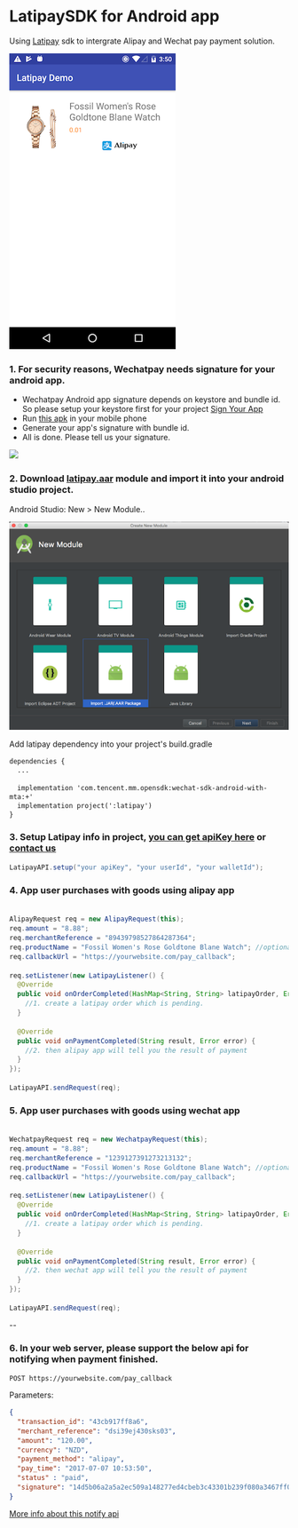 # LatipaySDK for Android app

Using [Latipay](http://www.latipay.net) sdk to intergrate Alipay and Wechat pay payment solution.

![](screenshot/home.png?a)

### 1. For security reasons, Wechatpay needs signature for your android app.

* Wechatpay Android app signature depends on keystore and bundle id. So please setup your keystore first for your project [Sign Your App](https://developer.android.com/studio/publish/app-signing)
* Run [this apk](https://open.weixin.qq.com/zh_CN/htmledition/res/dev/download/sdk/Gen_Signature_Android.apk) in your mobile phone
* Generate your app's signature with bundle id.
* All is done. Please tell us your signature.

![](https://pay.weixin.qq.com/wiki/doc/api/img/chapter8_5_3.png)

### 2. Download [latipay.aar](https://github.com/Latipay/LatipaySDK-Android-Demo/raw/master/latipay/latipay.aar) module and import it into your android studio project. 

Android Studio: New > New Module..

![](screenshot/framework.png)


Add latipay dependency into your project's build.gradle

```
dependencies {
  ...
  
  implementation 'com.tencent.mm.opensdk:wechat-sdk-android-with-mta:+'
  implementation project(':latipay')
}
```

### 3. Setup Latipay info in project, [you can get apiKey here](https://merchant.latipay.net) or [contact us](http://www.latipay.net/contact/)

```java
LatipayAPI.setup("your apiKey", "your userId", "your walletId");

```

### 4. App user purchases with goods using alipay app

```java

AlipayRequest req = new AlipayRequest(this);
req.amount = "8.88";
req.merchantReference = "89439798527864287364";
req.productName = "Fossil Women's Rose Goldtone Blane Watch"; //optional
req.callbackUrl = "https://yourwebsite.com/pay_callback";

req.setListener(new LatipayListener() {
  @Override
  public void onOrderCompleted(HashMap<String, String> latipayOrder, Error error) {
    //1. create a latipay order which is pending.
  }
    
  @Override
  public void onPaymentCompleted(String result, Error error) {
    //2. then alipay app will tell you the result of payment
  }
});
	
LatipayAPI.sendRequest(req);
```

### 5. App user purchases with goods using wechat app

```java

WechatpayRequest req = new WechatpayRequest(this);
req.amount = "8.88";
req.merchantReference = "1239127391273213132";
req.productName = "Fossil Women's Rose Goldtone Blane Watch"; //optional
req.callbackUrl = "https://yourwebsite.com/pay_callback";

req.setListener(new LatipayListener() {
  @Override
  public void onOrderCompleted(HashMap<String, String> latipayOrder, Error error) {
    //1. create a latipay order which is pending.
  }
    
  @Override
  public void onPaymentCompleted(String result, Error error) {
    //2. then wechat app will tell you the result of payment
  }
});
	
LatipayAPI.sendRequest(req);
```

--

### 6. In your web server, please support the below api for notifying when payment finished.

```
POST https://yourwebsite.com/pay_callback
```

Parameters:

```json
{
  "transaction_id": "43cb917ff8a6",
  "merchant_reference": "dsi39ej430sks03",
  "amount": "120.00",
  "currency": "NZD",
  "payment_method": "alipay",
  "pay_time": "2017-07-07 10:53:50",
  "status" : "paid",
  "signature": "14d5b06a2a5a2ec509a148277ed4cbeb3c43301b239f080a3467ff0aba4070e3",
}
```

[More info about this notify api](http://doc.latipay.net/v2/latipay-hosted-online.html#Payment-Result-Asynchronous-Notification)


